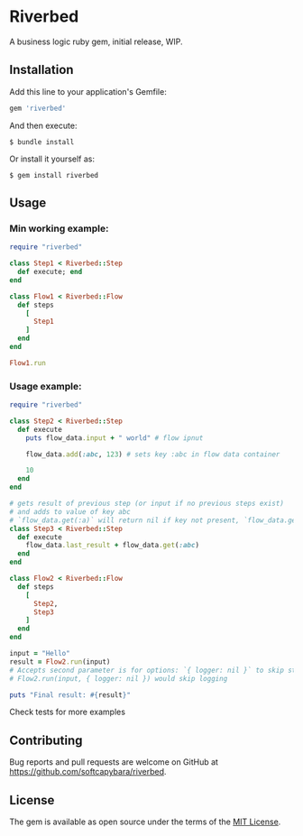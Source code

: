 # Riverbed

A business logic ruby gem, initial release, WIP.

## Installation

Add this line to your application's Gemfile:

```ruby
gem 'riverbed'
```

And then execute:

    $ bundle install

Or install it yourself as:

    $ gem install riverbed

## Usage

### Min working example:
```ruby
require "riverbed"

class Step1 < Riverbed::Step
  def execute; end
end

class Flow1 < Riverbed::Flow
  def steps
    [
      Step1
    ]
  end
end

Flow1.run
```

### Usage example:

```ruby
require "riverbed"

class Step2 < Riverbed::Step
  def execute
    puts flow_data.input + " world" # flow ipnut

    flow_data.add(:abc, 123) # sets key :abc in flow data container

    10
  end
end

# gets result of previous step (or input if no previous steps exist)
# and adds to value of key abc
# `flow_data.get(:a)` will return nil if key not present, `flow_data.get!(:a)` will raise error if key not preset
class Step3 < Riverbed::Step
  def execute
    flow_data.last_result + flow_data.get(:abc)
  end
end

class Flow2 < Riverbed::Flow
  def steps
    [
      Step2,
      Step3
    ]
  end
end

input = "Hello"
result = Flow2.run(input)
# Accepts second parameter is for options: `{ logger: nil }` to skip step execution time logging
# Flow2.run(input, { logger: nil }) would skip logging

puts "Final result: #{result}"
```

Check tests for more examples

## Contributing

Bug reports and pull requests are welcome on GitHub at https://github.com/softcapybara/riverbed.

## License

The gem is available as open source under the terms of the [MIT License](https://opensource.org/licenses/MIT).

